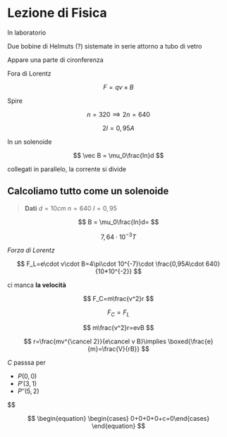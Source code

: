 # Lezione di Fisica

In laboratorio

Due bobine di Helmuts (?) sistemate in serie attorno a tubo di vetro

Appare una parte di cironferenza

Fora di Lorentz 

$$
F=qv\times B
$$

Spire

$$
n = 320\implies 2n = 640
$$


$$
2I=0,95A
$$

In un solenoide

$$
\vec B = \mu_0\frac{In}d
$$


collegati in parallelo, la corrente si divide

## Calcoliamo tutto come un solenoide

> **Dati**
> $d=10cm$
> $n = 640$
> $I=0,95$


$$
B = \mu_0\frac{In}d=
$$


$$
7,64\cdot 10^{-3}T
$$


_Forza di Lorentz_

$$
F_L=e\cdot v\cdot B=4\pi\cdot 10^{-7}\cdot \frac{0,95A\cdot 640}{10*10^{-2}}
$$

ci manca **la velocità**


$$
F_C=m\frac{v^2}r
$$


$$
F_C=F_L
$$

$$
m\frac{v^2}r=evB
$$

$$
r=\frac{mv^{\cancel 2}}{e\cancel v B}\implies \boxed{\frac{e}{m}=\frac{V}{rB}}
$$


$C$ passsa per
* $P(0,0)$
* $P'(3,1)$
* $P''(5,2)$

$$

$$
\begin{equation} \begin{cases} 
0+0+0+0+c=0\end{cases} \end{equation}
$$
<!--stackedit_data:
eyJoaXN0b3J5IjpbLTUzMjk3MjgzNCwxNzYzMzg5NDldfQ==
-->